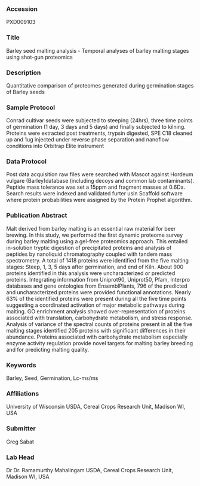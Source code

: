 ### Accession
PXD009103

### Title
Barley seed malting analysis -  Temporal analyses of barley malting stages using shot-gun proteomics

### Description
Quantitative comparison of proteomes generated during germination stages of Barley seeds

### Sample Protocol
Conrad cultivar seeds were subjected to steeping (24hrs), three time points of germination (1 day, 3 days and 5 days) and finally subjected to kilning. Proteins were extracted post treatments, trypsin digested, SPE C18 cleaned up and 1ug injected under reverse phase separation and nanoflow conditions into Orbitrap Elite instrument

### Data Protocol
Post data acquisition raw files were searched with Mascot against Hordeum vulgare (Barley)database (including decoys and common lab contaminants). Peptide mass tolerance was set a 15ppm and fragment masses at 0.6Da. Search results were indexed and validated furter usin Scaffold software where protein probabilities were assigned by the Protein Prophet algorithm.

### Publication Abstract
Malt derived from barley malting is an essential raw material for beer brewing. In this study, we performed the first dynamic proteome survey during barley malting using a gel-free proteomics approach. This entailed in-solution tryptic digestion of precipitated proteins and analysis of peptides by nanoliquid chromatography coupled with tandem mass spectrometry. A total of 1418 proteins were identified from the five malting stages: Steep, 1, 3, 5 days after germination, and end of Kiln. About 900 proteins identified in this analysis were uncharacterized or predicted proteins. Integrating information from Uniprot90, Uniprot50, Pfam, Interpro databases and gene ontologies from EnsemblPlants, 796 of the predicted and uncharacterized proteins were provided functional annotations. Nearly 63% of the identified proteins were present during all the five time points suggesting a coordinated activation of major metabolic pathways during malting. GO enrichment analysis showed over-representation of proteins associated with translation, carbohydrate metabolism, and stress response. Analysis of variance of the spectral counts of proteins present in all the five malting stages identified 205 proteins with significant differences in their abundance. Proteins associated with carbohydrate metabolism especially enzyme activity regulation provide novel targets for malting barley breeding and for predicting malting quality.

### Keywords
Barley, Seed, Germination, Lc-ms/ms

### Affiliations
University of Wisconsin
USDA, Cereal Crops Research Unit, Madison WI, USA

### Submitter
Greg Sabat

### Lab Head
Dr Dr. Ramamurthy Mahalingam
USDA, Cereal Crops Research Unit, Madison WI, USA


